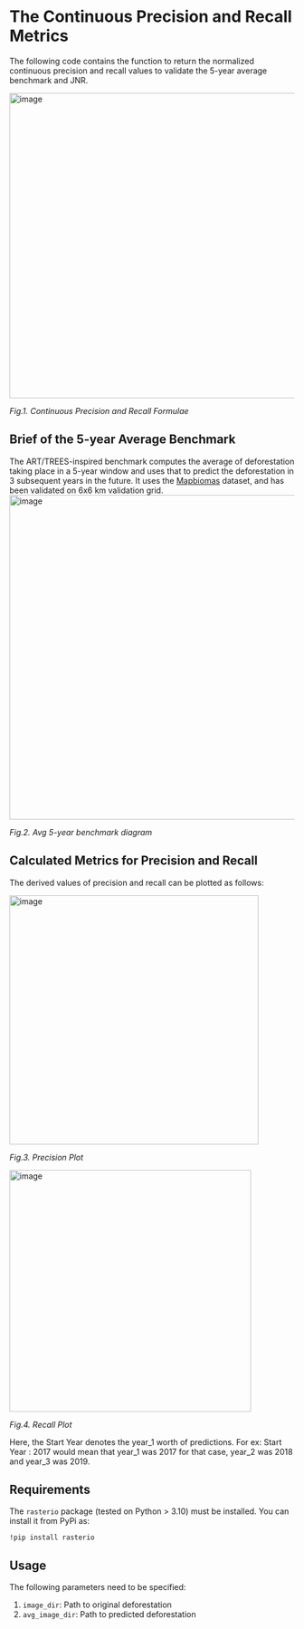 # The Continuous Precision and Recall Metrics
The following code contains the function to return the normalized continuous precision and recall values to validate the 5-year average benchmark and JNR.

<img width="539" alt="image" src="https://github.com/DSSGxUK/s23_deforestation_exp/assets/83265366/42a03ced-7bce-4dd4-8154-50b6cc79fcd8">

*Fig.1. Continuous Precision and Recall Formulae*

## Brief of the 5-year Average Benchmark
The ART/TREES-inspired benchmark computes the average of deforestation taking place in a 5-year window and uses that to predict the deforestation in 3 subsequent years in the future. 
It uses the [Mapbiomas](https://https://mapbiomas.org/en/download) dataset, and has been validated on 6x6 km validation grid.
<img width="573" alt="image" src="https://github.com/DSSGxUK/s23_deforestation_exp/assets/83265366/04a2b214-13f6-4cdc-acd3-0de825f3a567">

*Fig.2. Avg 5-year benchmark diagram*
## Calculated Metrics for Precision and Recall
The derived values of precision and recall can be plotted as follows:


<img width="440" alt="image" src="https://github.com/DSSGxUK/s23_deforestation_exp/assets/83265366/2aaf457e-792d-48d4-ab0a-037cc7c5089a">

*Fig.3. Precision Plot*

<img width="427" alt="image" src="https://github.com/DSSGxUK/s23_deforestation_exp/assets/83265366/2ea285b2-67a1-4266-829c-51fbfaba77fe">

*Fig.4. Recall Plot*

Here, the Start Year denotes the year_1 worth of predictions. 
For ex: Start Year : 2017 would mean that year_1 was 2017 for that case, year_2 was 2018 and year_3 was 2019.

## Requirements
The `rasterio` package (tested on Python > 3.10) must be installed. You can install it from PyPi as:

`!pip install rasterio`

## Usage
The following parameters need to be specified:
1. `image_dir`: Path to original deforestation
2. `avg_image_dir`: Path to predicted deforestation


